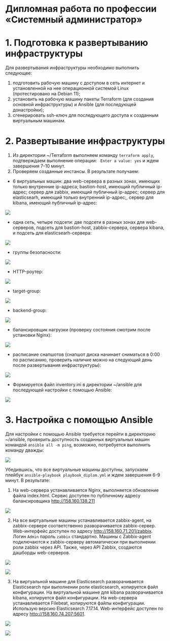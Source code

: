 # Дипломная работа по профессии «Системный администратор»
# 1. Подготовка к развертыванию инфраструктуры
Для развертывания инфраструктуры необходимо выполнить  следующее:
1. подготовить рабочую машину с доступом в сеть интернет и установленной на нее операционной системой Linux (протестировано на Debian 11);
2. установить на рабочую машину пакеты Terraform (для создания основной инфраструктуры) и Ansible (для последующей донастройки);
3. сгенерировать ssh-ключ для последующего доступа к созданным виртуальным машинам.
# 2. Развертывание инфраструктуры
1. Из директории ~/Terraform выполняем команду ```terraform apply```, подтверждаем выполнение операции: ``` Enter a value: yes``` и ждем завершения 7-10 минут.
2. Проверяем созданные инстансы. В результате получаем:
- 6 виртуальных машин: два web-сервера в разных зонах, имеющих только внутренние ip-адреса; bastion-host, имеющий публичный ip-адрес; сервер для zabbix, имеющий публичный ip-адрес; сервер для elasticsearh, имеющий только внутренний ip-адрес;, сервер для kibana, имеющий публичный ip-адрес:
    
![](https://github.com/OlgaLesnykh/screenshots/blob/main/Diplom_012.png)    
        
- одна сеть, четыре подсети: две подсети в разных зонах для web-серверов, подсеть для bastion-host, zabbix-сервера, сервера kibana, и подсеть для elasticsearh-сервера:    
    
![](https://github.com/OlgaLesnykh/screenshots/blob/main/Diplom_003.png)    

- группы безопасности:

![](https://github.com/OlgaLesnykh/screenshots/blob/main/Diplom_004.png)    

- HTTP-роутер:

![](https://github.com/OlgaLesnykh/screenshots/blob/main/Diplom_005.png)    

- target-group:

![](https://github.com/OlgaLesnykh/screenshots/blob/main/Diplom_006.png)    

- backend-group:

![](https://github.com/OlgaLesnykh/screenshots/blob/main/Diplom_007.png)    

- балансировщик нагрузки (проверку состояния смотрим после установки Nginx):

![](https://github.com/OlgaLesnykh/screenshots/blob/main/Diplom_008.png)    

- расписание снапшотов (снапшот диска начинает сниматься в 0:00 по расписанию, проверить наличие можно на следующий день после развертывания инфраструктуры):

![](https://github.com/OlgaLesnykh/screenshots/blob/main/Diplom_001.png)    

- Формируется файл inventory.ini в директории ~/ansible для последующей настройки с помощью Ansible:

![](https://github.com/OlgaLesnykh/screenshots/blob/main/Diplom_009.png)    
# 3. Настройка с помощью Ansible
Для настройки с помощью Ansible требуется перейти в директорию ~/ansible, проверить доступность созданных виртуальных машин командой ```ansible all -m ping```,  возможно, потребуется выполнить команду дважды:    

![](https://github.com/OlgaLesnykh/screenshots/blob/main/Diplom_010.png)    

Убедившись, что все виртуальные машины доступны, запускаем плейбук ```ansible-playbook playbook_diplom.yml``` и ждем завершения 6-9 минут. В результате:    
1. На web-сервера устанавливается Nginx, выполняется обновление файла index.html. Сервис доступен по публичному адресу балансировщика http://158.160.138.211

![](https://github.com/OlgaLesnykh/screenshots/blob/main/Diplom_011.png)    

2. На все виртуальные машины устанавливается zabbix-agent, на zabbix-сервере соответственно разворачивается zabbix-сервер. Web-интерфейс доступен по адресу http://158.160.71.201/zabbix. Логин ```Admin``` пароль ```zabbix``` стандартно. Машины с Zabbix-agent подключаются к zabbix-серверу автоматически при выполнении роли zabbix через API. Также, через API Zabbix, создаются дашборды web-серверов.    

![](https://github.com/OlgaLesnykh/screenshots/blob/main/Diplom_013.png)    

![](https://github.com/OlgaLesnykh/screenshots/blob/main/Diplom_014.png)    

3. На виртуальной машине для Elasticsearch разворачивается Elasticsearch при выполнении роли elasticsearch, копируется файл конфигурации. На виртуальной машине для kibana разворачивается kibana, копируется файл конфигурации. На web-сервера устанавливается Filebeat, копируются файлы конфигурации. Использую версию Elasticsearch 7.17.14. Web-интерфейс доступен по адресу http://158.160.74.207:5601.

![](https://github.com/OlgaLesnykh/screenshots/blob/main/Diplom_015.png)    

![](https://github.com/OlgaLesnykh/screenshots/blob/main/Diplom_016.png)    
